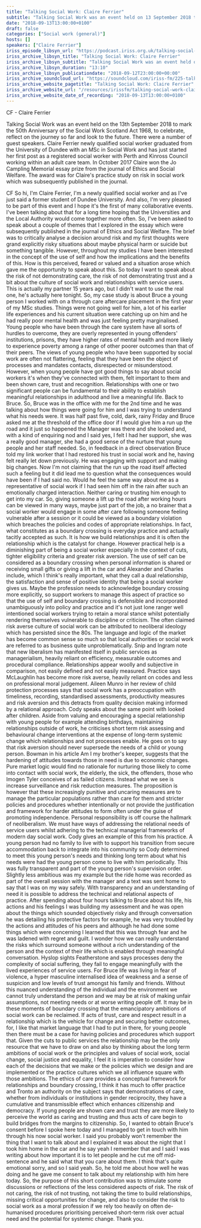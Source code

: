 ```yaml
---
title: "Talking Social Work: Claire Ferrier"
subtitle: "Talking Social Work was an event held on 13 September 2018 to mark the 50th Anniversary of the Social Work (Scotland) Act 1968 – to celebrate, reflect on the journey so far and look to the future."
date: "2018-09-13T13:00:00+0100"
draft: false
categories: ["Social work (general)"]
hosts: []
speakers: ["Claire Ferrier"]
iriss_episode_libsyn_url: "https://podcast.iriss.org.uk/talking-social-work-claire-ferrier-1"
iriss_archive_libsyn_title: "Talking Social Work: Claire Ferrier"
iriss_archive_libsyn_subtitle: "Talking Social Work was an event held on 13 September 2018 to mark the 50th Anniversary of the Social Work (Scotland) Act 1968 – to celebrate, reflect on the journey so far and look to the future. Claire Ferrier,"
iriss_archive_libsyn_duration: "13:10"
iriss_archive_libsyn_publicationdate: "2018-09-12T23:00:00+00:00"
iriss_archive_soundcloud_url: "https://soundcloud.com/iriss-fm/225-talking-social-work-claire-ferrier"
iriss_archive_website_pagetitle: "Talking Social Work: Claire Ferrier"
iriss_archive_website_url: "/resources/irissfm/talking-social-work-claire-ferrier"
iriss_archive_website_date_of_recording: "2018-09-13T13:00:00+0100"
---
```

CF - Claire Ferrier

Talking Social Work was an event held on the 13th September 2018 to mark the 50th Anniversary of the Social Work Scotland Act 1968, to celebrate, reflect on the journey so far and look to the future. There were a number of guest speakers. Claire Ferrier newly qualified social worker graduated from the University of Dundee with an MSc in Social Work and has just started her first post as a registered social worker with Perth and Kinross Council working within an adult care team. In October 2017 Claire won the Jo Campling Memorial essay prize from the journal of Ethics and Social Welfare. The award was for Claire's practice study on risk in social work which was subsequently published in the journal.

CF So hi, I'm Claire Ferrier, I'm a newly qualified social worker and as I've just said a former student of Dundee University. And also, I'm very pleased to be part of this event and I hope it's the first of many collaborative events. I've been talking about that for a long time hoping that the Universities and the Local Authority would come together more often. So, I've been asked to speak about a couple of themes that I explored in the essay which were subsequently published in the journal of Ethics and Social Welfare. The brief was to critically analyse a decision around risk and my first thoughts were grand explicitly risky situations about maybe physical harm or suicide but something tangible. However, throughout my studies I have been interested in the concept of the use of self and how the implications and the benefits of this. How is this perceived, feared or valued and a situation arose which gave me the opportunity to speak about this. So today I want to speak about the risk of not demonstrating care, the risk of not demonstrating trust and a bit about the culture of social work and relationships with service users. This is actually my partner 15 years ago, but I didn't want to use the real one, he's actually here tonight. So, my case study is about Bruce a young person I worked with on a through care aftercare placement in the first year of my MSc studies. Things were not going well for him, a lot of his earlier life experiences and his current situation were catching up on him and he had really poor mental health and was just feeling pretty marginalised. Young people who have been through the care system have all sorts of hurdles to overcome, they are overly represented in young offenders' institutions, prisons, they have higher rates of mental health and more likely to experience poverty among a range of other poorer outcomes than that of their peers. The views of young people who have been supported by social work are often not flattering, feeling that they have been the object of processes and mandates contacts, disrespected or misunderstood. However, when young people have got good things to say about social workers it's when they've connected with them, felt important to them and been shown care, trust and recognition. Relationships with one or two significant people can be fundamental to their ability to establish meaningful relationships in adulthood and live a meaningful life. Back to Bruce. So, Bruce was in the office with me for the 2nd time and he was talking about how things were going for him and I was trying to understand what his needs were. It was half past five, cold, dark, rainy Friday and Bruce asked me at the threshold of the office door if I would give him a run up the road and it just so happened the Manager was there and she looked and, with a kind of enquiring nod and I said yes, I felt I had her support, she was a really good manager, she had a good sense of the nurture that young people and her staff needed. So, in feedback in a direct observation Bruce told my link worker that I had restored his trust in social work and he, having felt really let down previously. He was engaging with support and making big changes. Now I'm not claiming that the run up the road itself affected such a feeling but it did lead me to question what the consequences would have been if I had said no. Would he feel the same way about me as a representative of social work if I had seen him off in the rain after such an emotionally charged interaction. Neither caring or trusting him enough to get into my car. So, giving someone a lift up the road after working hours can be viewed in many ways, maybe just part of the job, a no brainer that a social worker would engage in some after care following someone feeling vulnerable after a session or it could be viewed as a boundary violation which breaches the policies and codes of appropriate relationships. In fact, what constitutes as a boundary crossing is everyday practice and actually tacitly accepted as such. It is how we build relationships and it is often the relationship which is the catalyst for change. However practical help is a diminishing part of being a social worker especially in the context of cuts, tighter eligibility criteria and greater risk aversion. The use of self can be considered as a boundary crossing when personal information is shared or receiving small gifts or giving a lift in the car and Alexander and Charles include, which I think's really important, what they call a dual relationship, the satisfaction and sense of positive identity that being a social worker gives us. Maybe the profession needs to acknowledge boundary crossing more explicitly, so support workers to manage this aspect of practice so that the use of self and boundary crossing is defensible and incorporated unambiguously into policy and practice and it's not just lone ranger well intentioned social workers trying to retain a moral stance whilst potentially rendering themselves vulnerable to discipline or criticism. The often claimed risk averse culture of social work can be attributed to neoliberal ideology which has persisted since the 80s. The language and logic of the market has become common sense so much so that local authorities or social work are referred to as business quite unproblematically. Snip and Ingram note that new liberalism has manifested itself in public services as managerialism, heavily reliant on efficiency, measurable outcomes and procedural compliance. Relationships appear woolly and subjective in comparison, not easily defined and not easily measured. Practice says McLaughlin has become more risk averse, heavily reliant on codes and less on professional moral judgement. Aileen Munro in her review of child protection processes says that social work has a preoccupation with timeliness, recording, standardised assessments, productivity measures and risk aversion and this detracts from quality decision making informed by a relational approach. Cody speaks about the same point with looked after children. Aside from valuing and encouraging a special relationship with young people for example attending birthdays, maintaining relationships outside of work, he criticises short term risk assessing and behavioural change interventions at the expense of long-term systemic change which relationships and not processes enable. He goes on to say that risk aversion should never supersede the needs of a child or young person. Bowman in his article Am I my brother's keeper, suggests that the hardening of attitudes towards those in need is due to economic changes. Pure market logic would find no rationale for nurturing those likely to come into contact with social work, the elderly, the sick, the offenders, those who Imogen Tyler conceives of as failed citizens. Instead what we see is increase surveillance and risk reduction measures. The proposition is however that these increasingly punitive and uncaring measures are to manage the particular populations rather than care for them and stricter policies and procedures whether intentionally or not provide the justification and framework for harder attitudes to form often under the guise of promoting independence. Personal responsibility is off course the hallmark of neoliberalism. We must have ways of addressing the relational needs of service users whilst adhering to the technical managerial frameworks of modern day social work. Cody gives an example of this from his practice. A young person had no family to live with to support his transition from secure accommodation back to integrate into his community so Cody determined to meet this young person's needs and thinking long term about what his needs were had the young person come to live with him periodically. This was fully transparent and part of the young person's supervision order. Slightly less ambitious was my example but the ride home was recorded as part of the overall session with the manager and a text was sent home to say that I was on my way safely. With transparency and an understanding of need it is possible to address the technical and relational aspects of practice. After spending about four hours talking to Bruce about his life, his actions and his feelings I was building my assessment and he was open about the things which sounded objectively risky and through conversation he was detailing his protective factors for example, he was very troubled by the actions and attitudes of his peers and although he had done some things which were concerning I learned that this was through fear and he was ladened with regret and guilt. I wonder how we can really understand the risks which surround someone without a rich understanding of the person and the context of their life which is enabled through meaningful conversation. Hyslop sights Featherstone and says processes deny the complexity of social suffering, they fail to engage meaningfully with the lived experiences of service users. For Bruce life was living in fear of violence, a hyper masculine internalised idea of weakness and a sense of suspicion and low levels of trust amongst his family and friends. Without this nuanced understanding of the individual and the environment we cannot truly understand the person and we may be at risk of making unfair assumptions, not meeting needs or at worse writing people off. It may be in these moments of boundary crossing that the emancipatory ambitions of social work can be reclaimed. If acts of trust, care and respect result in a relationship which is the vehicle for change and securing better outcomes, for, I like that market language that I had to put in there, for young people then there must be a case for having policies and procedures which support that. Given the cuts to public services the relationship may be the only resource that we have to draw on and also by thinking about the long term ambitions of social work or the principles and values of social work, social change, social justice and equality, I feel it is imperative to consider how each of the decisions that we make or the policies which we design and are implemented or the practice cultures which we all influence square with those ambitions. The ethics of care provides a conceptual framework for relationships and boundary crossing, I think it has much to offer practice and Tronto an authority on the subject says that demonstrations of care, whether from individuals or institutions in gender reciprocity, they have a cumulative and transmissible effect which enhances citizenship and democracy. If young people are shown care and trust they are more likely to perceive the world as caring and trusting and thus acts of care begin to build bridges from the margins to citizenship. So, I wanted to obtain Bruce's consent before I spoke here today and I managed to get in touch with him through his now social worker. I said you probably won't remember the thing that I want to talk about and I explained it was about the night that I took him home in the car and he say yeah I remember that and I said I was writing about how important it is to let people and he cut me off mid-sentence and he said what that you care about them. I think that's quite emotional sorry, and so I said yeah. So, he told me about how well he was doing and he gave me consent to talk about my relationship with him here today. So, the purpose of this short contribution was to stimulate some discussions or reflections of the less considered aspects of risk. The risk of not caring, the risk of not trusting, not taking the time to build relationships, missing critical opportunities for change, and also to consider the risk to social work as a moral profession if we rely too heavily on often de-humanised procedures prioritising perceived short-term risk over actual need and the potential for systemic change. Thank you.